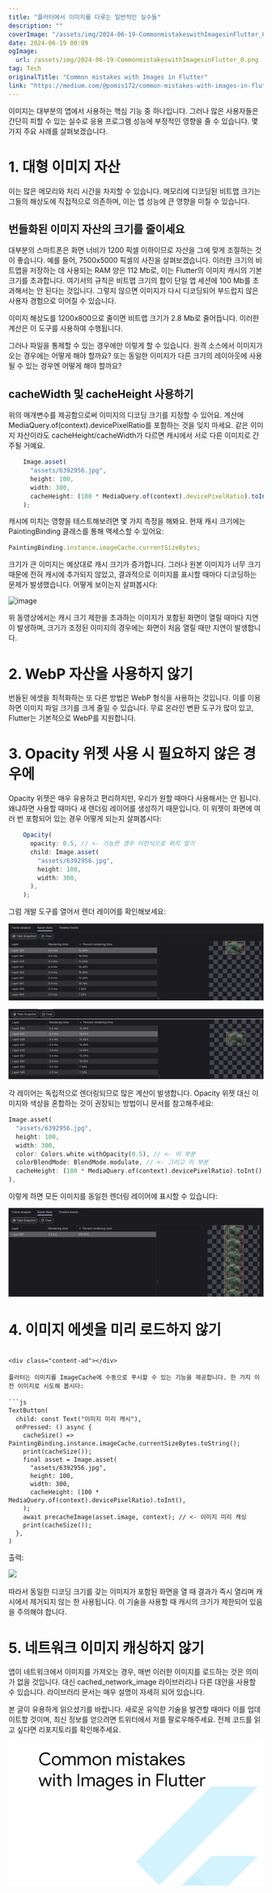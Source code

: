 ```yaml
---
title: "플러터에서 이미지를 다루는 일반적인 실수들"
description: ""
coverImage: "/assets/img/2024-06-19-CommonmistakeswithImagesinFlutter_0.png"
date: 2024-06-19 00:09
ogImage: 
  url: /assets/img/2024-06-19-CommonmistakeswithImagesinFlutter_0.png
tag: Tech
originalTitle: "Common mistakes with Images in Flutter"
link: "https://medium.com/@pomis172/common-mistakes-with-images-in-flutter-aba46288e20d"
---
```



이미지는 대부분의 앱에서 사용하는 핵심 기능 중 하나입니다. 그러나 많은 사용자들은 간단히 피할 수 있는 실수로 응용 프로그램 성능에 부정적인 영향을 줄 수 있습니다. 몇 가지 주요 사례를 살펴보겠습니다.

# 1. 대형 이미지 자산

이는 많은 메모리와 처리 시간을 차지할 수 있습니다. 메모리에 디코딩된 비트맵 크기는 그들의 해상도에 직접적으로 의존하며, 이는 앱 성능에 큰 영향을 미칠 수 있습니다.

## 번들화된 이미지 자산의 크기를 줄이세요

<div class="content-ad"></div>

대부분의 스마트폰은 화면 너비가 1200 픽셀 이하이므로 자산을 그에 맞게 조절하는 것이 좋습니다. 예를 들어, 7500x5000 픽셀의 사진을 살펴보겠습니다. 이러한 크기의 비트맵을 저장하는 데 사용되는 RAM 양은 112 Mb로, 이는 Flutter의 이미지 캐시의 기본 크기를 초과합니다. 여기서의 규칙은 비트맵 크기의 합이 단일 앱 세션에 100 Mb를 초과해서는 안 된다는 것입니다. 그렇지 않으면 이미지가 다시 디코딩되어 부드럽지 않은 사용자 경험으로 이어질 수 있습니다.

이미지 해상도를 1200x800으로 줄이면 비트맵 크기가 2.8 Mb로 줄어듭니다. 이러한 계산은 이 도구를 사용하여 수행됩니다.

그러나 파일을 통제할 수 있는 경우에만 이렇게 할 수 있습니다. 원격 소스에서 이미지가 오는 경우에는 어떻게 해야 할까요? 또는 동일한 이미지가 다른 크기의 레이아웃에 사용될 수 있는 경우엔 어떻게 해야 할까요?

## cacheWidth 및 cacheHeight 사용하기

<div class="content-ad"></div>

위의 매개변수를 제공함으로써 이미지의 디코딩 크기를 지정할 수 있어요. 계산에 MediaQuery.of(context).devicePixelRatio를 포함하는 것을 잊지 마세요. 같은 이미지 자산이라도 cacheHeight/cacheWidth가 다르면 캐시에서 서로 다른 이미지로 간주될 거예요.

```js
    Image.asset(
      "assets/6392956.jpg",
      height: 100,
      width: 300,
      cacheHeight: (100 * MediaQuery.of(context).devicePixelRatio).toInt(),
    );
```

캐시에 미치는 영향을 테스트해보려면 몇 가지 측정을 해봐요. 현재 캐시 크기에는 PaintingBinding 클래스를 통해 액세스할 수 있어요:

```js
PaintingBinding.instance.imageCache.currentSizeBytes;
```

<div class="content-ad"></div>

크기가 큰 이미지는 예상대로 캐시 크기가 증가합니다. 그러나 원본 이미지가 너무 크기 때문에 전혀 캐시에 추가되지 않았고, 결과적으로 이미지를 표시할 때마다 디코딩하는 문제가 발생했습니다. 어떻게 보이는지 살펴봅시다:

![image](https://miro.medium.com/v2/resize:fit:576/1*HXRzZzdr7z5qeMwa4IFV6g.gif)

위 동영상에서는 캐시 크기 제한을 초과하는 이미지가 포함된 화면이 열릴 때마다 지연이 발생하며, 크기가 조정된 이미지의 경우에는 화면이 처음 열릴 때만 지연이 발생합니다.

# 2. WebP 자산을 사용하지 않기

<div class="content-ad"></div>

번들된 에셋을 최적화하는 또 다른 방법은 WebP 형식을 사용하는 것입니다. 이를 이용하면 이미지 파일 크기를 크게 줄일 수 있습니다. 무료 온라인 변환 도구가 많이 있고, Flutter는 기본적으로 WebP를 지원합니다.

# 3. Opacity 위젯 사용 시 필요하지 않은 경우에

Opacity 위젯은 매우 유용하고 편리하지만, 우리가 원할 때마다 사용해서는 안 됩니다. 왜냐하면 사용할 때마다 새 렌더링 레이어를 생성하기 때문입니다. 이 위젯이 화면에 여러 번 포함되어 있는 경우 어떻게 되는지 살펴봅시다:

```js
    Opacity(
      opacity: 0.5, // <- 가능한 경우 이런식으로 하지 말기
      child: Image.asset(
        "assets/6392956.jpg",
        height: 100,
        width: 300,
      ),
    );
```  

<div class="content-ad"></div>

그럼 개발 도구를 열어서 렌더 레이어를 확인해보세요:

![image0](/assets/img/2024-06-19-CommonmistakeswithImagesinFlutter_0.png)

![image1](/assets/img/2024-06-19-CommonmistakeswithImagesinFlutter_1.png)

각 레이어는 독립적으로 렌더링되므로 많은 계산이 발생합니다. Opacity 위젯 대신 이미지와 색상을 혼합하는 것이 권장되는 방법이니 문서를 참고해주세요:

<div class="content-ad"></div>

```dart
Image.asset(
  "assets/6392956.jpg",
  height: 100,
  width: 300,
  color: Colors.white.withOpacity(0.5), // <- 이 부분
  colorBlendMode: BlendMode.modulate, // <- 그리고 이 부분
  cacheHeight: (100 * MediaQuery.of(context).devicePixelRatio).toInt(),
),
```

이렇게 하면 모든 이미지를 동일한 렌더링 레이어에 표시할 수 있습니다:

![Image](/assets/img/2024-06-19-CommonmistakeswithImagesinFlutter_2.png)

# 4. 이미지 에셋을 미리 로드하지 않기
```

<div class="content-ad"></div>

플러터는 이미지를 ImageCache에 수동으로 푸시할 수 있는 기능을 제공합니다. 한 가지 이전 이미지로 시도해 봅시다:

```js
TextButton(
  child: const Text("이미지 미리 캐시"),
  onPressed: () async {
    cacheSize() => PaintingBinding.instance.imageCache.currentSizeBytes.toString();
    print(cacheSize());
    final asset = Image.asset(
      "assets/6392956.jpg",
      height: 100,
      width: 300,
      cacheHeight: (100 * MediaQuery.of(context).devicePixelRatio).toInt(),
    );
    await precacheImage(asset.image, context); // <- 이미지 미리 캐싱
    print(cacheSize());
  },
)
```

출력:

<img src="/assets/img/2024-06-19-플러터에서이미지와관련된일반적인실수_3.png" />

<div class="content-ad"></div>

따라서 동일한 디코딩 크기를 갖는 이미지가 포함된 화면을 열 때 결과가 즉시 열리며 캐시에서 제거되지 않는 한 사용됩니다. 이 기술을 사용할 때 캐시의 크기가 제한되어 있음을 주의해야 합니다.

# 5. 네트워크 이미지 캐싱하지 않기

앱이 네트워크에서 이미지를 가져오는 경우, 매번 이러한 이미지를 로드하는 것은 의미가 없을 것입니다. 대신 cached_network_image 라이브러리나 다른 대안을 사용할 수 있습니다. 라이브러리 문서는 매우 설명이 자세히 되어 있습니다.

본 글이 유용하게 읽으셨기를 바랍니다. 새로운 유익한 기술을 발견할 때마다 이를 업데이트할 것이며, 최신 정보를 얻으려면 트위터에서 저를 팔로우해주세요. 전체 코드를 읽고 싶다면 리포지토리를 확인해주세요.

<div class="content-ad"></div>

![2024-06-19-CommonmistakeswithImagesinFlutter_4.png](/assets/img/2024-06-19-CommonmistakeswithImagesinFlutter_4.png)